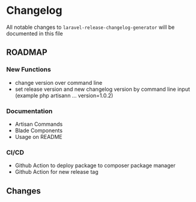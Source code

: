 # Changelog


All notable changes to `laravel-release-changelog-generator` will be documented in this file

## ROADMAP

### New Functions
* change version over command line
* set release version and new changelog version by command line input (example php artisann ... version=1.0.2)

### Documentation
* Artisan Commands
* Blade Components
* Usage on README

### CI/CD
* Github Action to deploy package to composer package manager
* Github Action for new release tag

## Changes

